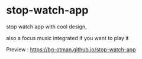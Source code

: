 # stop-watch-app

stop watch app with cool design, 

also a focus music integrated if you want to play it

Preview : https://bg-otman.github.io/stop-watch-app
